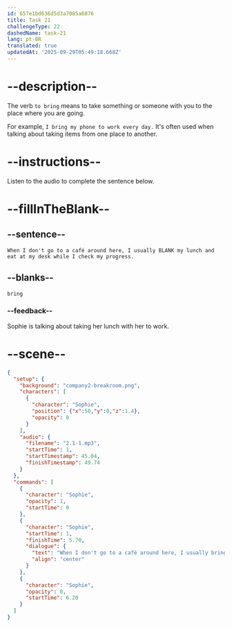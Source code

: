 ```yaml
---
id: 657e1bd636d5d3a7085a6876
title: Task 21
challengeType: 22
dashedName: task-21
lang: pt-BR
translated: true
updatedAt: '2025-09-29T05:49:18.668Z'
---
```


<!-- (audio) Sophie: When I don't go to a café around here, I usually bring my lunch and eat at my desk while I check my progress. -->

# --description--

The verb `to bring` means to take something or someone with you to the place where you are going. 

For example, `I bring my phone to work every day.` It's often used when talking about taking items from one place to another.

# --instructions--

Listen to the audio to complete the sentence below.

# --fillInTheBlank--

## --sentence--

`When I don't go to a café around here, I usually BLANK my lunch and eat at my desk while I check my progress.`

## --blanks--

`bring`

### --feedback--

Sophie is talking about taking her lunch with her to work.

# --scene--

```json
{
  "setup": {
    "background": "company2-breakroom.png",
    "characters": [
      {
        "character": "Sophie",
        "position": {"x":50,"y":0,"z":1.4},
        "opacity": 0
      }
    ],
    "audio": {
      "filename": "2.1-1.mp3",
      "startTime": 1,
      "startTimestamp": 45.04,
      "finishTimestamp": 49.74
    }
  },
  "commands": [
    {
      "character": "Sophie",
      "opacity": 1,
      "startTime": 0
    },
    {
      "character": "Sophie",
      "startTime": 1,
      "finishTime": 5.70,
      "dialogue": {
        "text": "When I don't go to a café around here, I usually bring my lunch and eat at my desk while I check my progress.",
        "align": "center"
      }
    },
    {
      "character": "Sophie",
      "opacity": 0,
      "startTime": 6.20
    }
  ]
}
```
